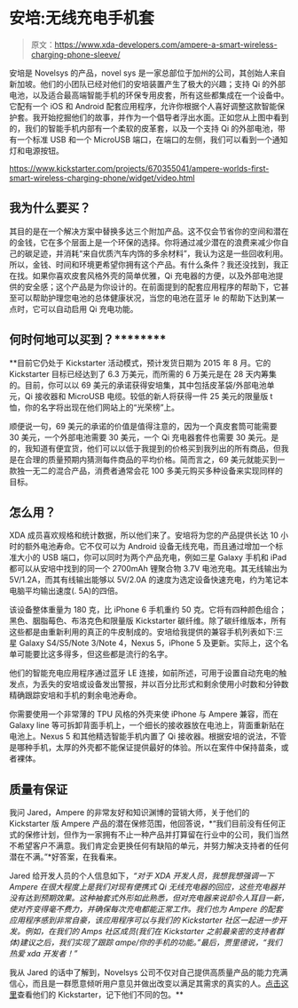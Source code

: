 # 安培:无线充电手机套

> 原文：<https://www.xda-developers.com/ampere-a-smart-wireless-charging-phone-sleeve/>

安培是 Novelsys 的产品，novel sys 是一家总部位于加州的公司，其创始人来自新加坡。他们的小团队已经对他们的安培装置产生了极大的兴趣；支持 Qi 的外部电池，以及适合最高端智能手机的环保专用皮套，所有这些都集成在一个设备中。它配有一个 iOS 和 Android 配套应用程序，允许你根据个人喜好调整这款智能保护套。我开始挖掘他们的故事，并作为一个倡导者浮出水面。正如您从上图中看到的，我们的智能手机内部有一个柔软的皮革套，以及一个支持 Qi 的外部电池，带有一个标准 USB 和一个 MicroUSB 端口，在端口的左侧，我们可以看到一个通知灯和电源按钮。

https://www.kickstarter.com/projects/670355041/ampere-worlds-first-smart-wireless-charging-phone/widget/video.html

## 我为什么要买？

其目的是在一个解决方案中替换多达三个附加产品。这不仅会节省你的空间和潜在的金钱，它在多个层面上是一个环保的选择。你将通过减少潜在的浪费来减少你自己的碳足迹，并消耗“来自优质汽车内饰的多余材料”，我认为这是一些回收利用。所以，金钱、时间和环境更希望你拥有这个产品。有什么条件？我还没找到，我正在找。如果你喜欢皮套风格外壳的简单优雅，Qi 充电器的方便，以及外部电池提供的安全感；这个产品是为你设计的。在前面提到的配套应用程序的帮助下，它甚至可以帮助护理您电池的总体健康状况，当您的电池在蓝牙 le 的帮助下达到某一点时，它可以自动启用 Qi 充电功能。

## 何时何地可以买到？********

 **目前它仍处于 Kickstarter 活动模式，预计发货日期为 2015 年 8 月。它的 Kickstarter 目标已经达到了 6.3 万美元，而所需的 6 万美元是在 28 天内筹集的。目前，你可以以 69 美元的承诺获得安培集，其中包括皮革袋/外部电池单元，Qi 接收器和 MicroUSB 电缆。较低的新人将获得一件 25 美元的限量版 t 恤，你的名字将出现在他们网站上的“光荣榜”上。

顺便说一句，69 美元的承诺的价值是值得注意的，因为一个真皮套筒可能需要 30 美元，一个外部电池需要 30 美元，一个 Qi 充电器套件也需要 30 美元。是的，我知道有便宜货，他们可以以低于我提到的价格买到我列出的所有商品，但我是在合理的质量预期内猜测每件商品的平均价格。简而言之，69 美元就能买到一款独一无二的混合产品，消费者通常会花 100 多美元购买多种设备来实现同样的目标。

## 怎么用？

XDA 成员喜欢规格和统计数据，所以他们来了。安培将为您的产品提供长达 10 小时的额外电池寿命。它不仅可以为 Android 设备无线充电，而且通过增加一个标准大小的 USB 端口，你可以同时为两个产品充电，例如三星 Galaxy 手机和 iPad 都可以从安培中找到的同一个 2700mAh 锂聚合物 3.7V 电池充电。其无线输出为 5V/1.2A，而其有线输出能够以 5V/2.0A 的速度为选定设备快速充电，约为笔记本电脑平均输出速度(. 5A)的四倍。

该设备整体重量为 180 克，比 iPhone 6 手机重约 50 克。它将有四种颜色组合；黑色、胭脂莓色、布洛克色和限量版 Kickstarter 碳纤维。除了碳纤维版本，所有这些都是由重新利用的真正的牛皮制成的。安培给我提供的兼容手机列表如下:三星 Galaxy S4/S5/Note 3/Note 4，Nexus 5，iPhone 5 及更新。实际上，这个名单可能要比这多得多，但这些都是流行的名字。

他们的智能充电应用程序通过蓝牙 LE 连接，如前所述，可用于设置自动充电的触发点，为丢失的安培或设备发出警报，并以百分比形式和剩余使用小时数和分钟数精确跟踪安培和手机的剩余电池寿命。

你需要使用一个非常薄的 TPU 风格的外壳来使 iPhone 与 Ampere 兼容，而在 Galaxy line 等可拆卸背面手机上，一个细长的接收器放在电池上，背面重新贴在电池上。Nexus 5 和其他精选智能手机内置了 Qi 接收器。根据安培的说法，不管是哪种手机，太厚的外壳都不能保证提供最好的体验。所以在案件中保持苗条，或者裸体。

## 质量有保证

我问 Jared，Ampere 的非常友好和知识渊博的营销大师，关于他们的 Kickstarter 版 Ampere 产品的潜在保修范围，他回答说，*“我们目前没有任何正式的保修计划，但作为一家拥有不止一种产品并打算留在行业中的公司，我们当然不希望客户不满意。我们肯定会更换任何有缺陷的单元，并努力解决支持者的任何潜在不满。”*好答案，在我看来。

Jared 给开发人员的个人信息如下，*“对于 XDA 开发人员，我想我想强调一下 Ampere 在很大程度上是我们对现有便携式 Qi 无线充电器的回应，这些充电器并没有达到预期效果。这种袖套式外形如此熟悉，但对充电器来说却令人耳目一新，使对齐变得毫不费力，并确保每次充电都能正常工作。我们也为 Ampere 的配套应用程序感到非常自豪，该应用程序可以与我们的 Kickstarter 社区一起进一步开发。例如，在我们的 Amps 社区成员(我们在 Kickstarter 之前最亲密的支持者群体)建议之后，我们实现了跟踪 ampe/你的手机的功能。”*最后，贾里德说，*“我们热爱 xda 开发者！”*

我从 Jared 的话中了解到，Novelsys 公司不仅对自己提供高质量产品的能力充满信心，而且是一群愿意倾听用户意见并做出改变以满足其需求的真实的人。[点击这里](https://www.kickstarter.com/projects/670355041/ampere-worlds-first-smart-wireless-charging-phone)查看他们的 Kickstarter，记下他们不同的包。**